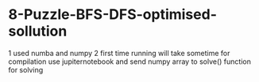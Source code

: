 # 8-Puzzle-BFS-DFS-optimised-sollution

1 used numba and numpy 
2 first time running will take sometime for compilation
use jupiternotebook and send numpy array to solve() function for solving
